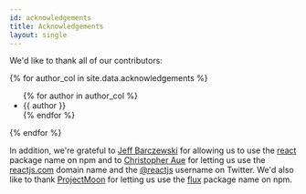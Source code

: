 ```yaml
---
id: acknowledgements
title: Acknowledgements
layout: single
---
```


We'd like to thank all of our contributors:

<div class="three-column">
  {% for author_col in site.data.acknowledgements %}
  <ul>
    {% for author in author_col %}
    <li>{{ author }}</li>
    {% endfor %}
  </ul>
  {% endfor %}
</div>

In addition, we're grateful to [Jeff Barczewski](https://github.com/jeffbski) for allowing us to use the [react](https://www.npmjs.org/package/react) package name on npm and to [Christopher Aue](http://christopheraue.net/) for letting us use the [reactjs.com](http://reactjs.com/) domain name and the [@reactjs](https://twitter.com/reactjs) username on Twitter.  We'd also like to thank [ProjectMoon](https://github.com/ProjectMoon) for letting us use the [flux](https://www.npmjs.org/package/flux) package name on npm.
